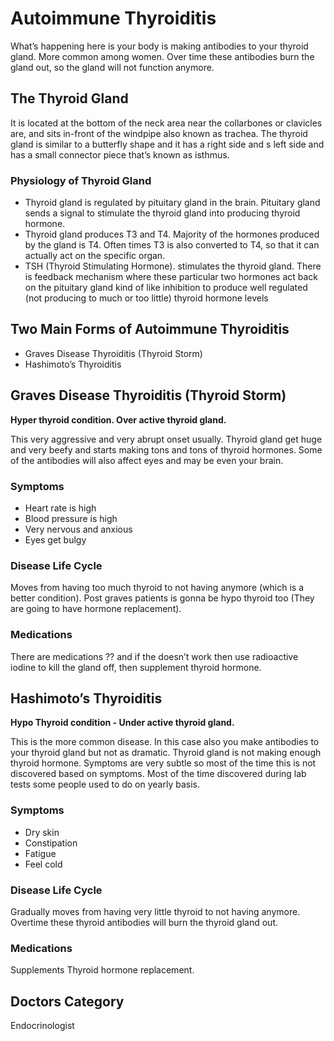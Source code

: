 # Autoimmune Thyroiditis

What’s happening here is your body is making antibodies to your thyroid gland. More common among women. Over time these antibodies burn the gland out, so the gland will not function anymore.

## The Thyroid Gland

It is located at the bottom of the neck area near the collarbones or clavicles are, and sits in-front of the windpipe also  known as trachea. The thyroid gland is similar to a butterfly shape and it has a right side and s left side and has a small connector piece that’s known as isthmus.

### Physiology of Thyroid Gland

- Thyroid gland is regulated by pituitary gland in the brain. Pituitary gland sends a signal to stimulate the thyroid gland into producing thyroid hormone.
- Thyroid gland produces T3 and T4. Majority of the hormones produced by the gland is T4. Often times T3 is also converted to T4, so that it can actually act on the specific organ.
- TSH (Thyroid Stimulating Hormone). stimulates the thyroid gland. There is feedback mechanism where these particular two hormones act back on the pituitary gland kind of like inhibition to produce well regulated (not producing to much or too little) thyroid hormone levels

## Two Main Forms of Autoimmune Thyroiditis

- Graves Disease Thyroiditis (Thyroid Storm)
- Hashimoto’s Thyroiditis

## Graves Disease Thyroiditis (Thyroid Storm)

**Hyper thyroid condition. Over active thyroid gland.**

This very aggressive and very abrupt onset usually. Thyroid gland get huge and very beefy and starts making tons and tons of thyroid hormones. Some of the antibodies will also affect eyes and may be even your brain.

### Symptoms

- Heart rate is high
- Blood pressure is high
- Very nervous and anxious
- Eyes get bulgy

### Disease Life Cycle

Moves from having too much thyroid to not having anymore (which is a better condition). Post graves patients is gonna be hypo thyroid too (They are going to have hormone replacement).

### Medications

There are medications ?? and if the doesn’t work then use radioactive iodine to kill the gland off, then supplement thyroid hormone.

## Hashimoto’s Thyroiditis

**Hypo Thyroid condition - Under active thyroid gland.**

This is the more common disease. In this case also you make antibodies to your thyroid gland but not as dramatic. Thyroid gland is not making enough thyroid hormone. Symptoms are very subtle so most of the time this is not discovered based on symptoms. Most of the time discovered during lab tests some people used to do on yearly basis.

### Symptoms

- Dry skin
- Constipation
- Fatigue
- Feel cold

### Disease Life Cycle

Gradually moves from having very little thyroid to not having anymore. Overtime these thyroid antibodies will burn the thyroid gland out. 

### Medications

Supplements Thyroid hormone replacement.

## Doctors Category

Endocrinologist

##